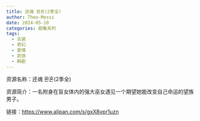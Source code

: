 ```yaml
---
title: 还魂 환혼(2季全)
author: Theo-Messi
date: 2024-05-10
categories: 剧集系列
tags:
  - 古装
  - 奇幻
  - 爱情
  - 武侠
  - 韩剧
---
```


资源名称：还魂 환혼(2季全)

资源简介：一名附身在盲女体内的强大巫女遇见一个期望她能改变自己命运的望族男子。

链接：https://www.alipan.com/s/gxX8vpr1uzn
